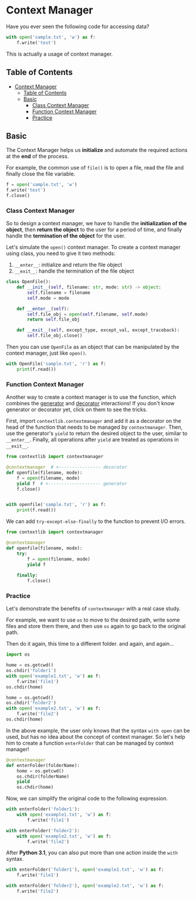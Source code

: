 # Context Manager

Have you ever seen the following code for accessing data?

``` py
with open('sample.txt', 'w') as f:
    f.write('test')
```

This is actually a usage of context manager.

## Table of Contents

* [Context Manager](#context-manager)
  * [Table of Contents](#table-of-contents)
  * [Basic](#basic)
    * [Class Context Manager](#class-context-manager)
    * [Function Context Manager](#function-context-manager)
    * [Practice](#practice)


## Basic

The Context Manager helps us **initialize** and automate the required actions at the **end** of the process.

For example, the common use of `file()` is to open a file, read the file and finally close the file variable.

``` py
f = open('sample.txt', 'w')
f.write('test')
f.close()
```

### Class Context Manager

So to design a context manager, we have to handle the **initialization of the object**, then **return the object** to the user for a period of time, and finally handle the **termination of the object** for the user.

Let's simulate the `open()` context manager. To create a context manager using class, you need to give it two methods:

1. `__enter__`: initialize and return the file object
2. `__exit__`: handle the termination of the file object

``` py
class OpenFile():
    def __init__(self, filename: str, mode: str) -> object:
        self.filename = filename
        self.mode = mode

    def __enter__(self):
        self.file_obj = open(self.filename, self.mode)
        return self.file_obj

    def __exit__(self, except_type, except_val, except_traceback):
        self.file_obj.close()
```

Then you can use `OpenFile` as an object that can be manipulated by the context manager, just like `open()`.

``` py
with OpenFile('sample.txt', 'r') as f:
    print(f.read())
```

### Function Context Manager

Another way to create a context manager is to use the function, which combines the [generator](generator.md) and [decorator](closure_decorator.md) interactions! If you don't know generator or decorator yet, click on them to see the tricks.

First, import `contextlib.contextmanager` and add it as a decorator on the head of the function that needs to be managed by `contextmanager`. Then, use the generator's `yield` to return the desired object to the user, similar to `__enter__`. Finally, all operations after `yield` are treated as operations in `__exit__`.

``` py
from contextlib import contextmanager

@contextmanager  # <---------------- decorator
def openfile(filename, mode):
    f = open(filename, mode)
    yield f  # <-------------------- generator
    f.close()


with openfile('sample.txt', 'r') as f:
    print(f.read())
```

We can add `try-except-else-finally` to the function to prevent I/O errors.

``` py
from contextlib import contextmanager

@contextmanager
def openfile(filename, mode):
    try:
        f = open(filename, mode)
        yield f
    
    finally:
        f.close()
```

### Practice

Let's demonstrate the benefits of `contextmanager` with a real case study. 

For example, we want to use `os` to move to the desired path, write some files and store them there, and then use `os` again to go back to the original path.

Then do it again, this time to a different folder. and again, and again...

``` py
import os

home = os.getcwd()
os.chdir('folder1')
with open('example1.txt', 'w') as f:
    f.write('file1')
os.chdir(home)

home = os.getcwd()
os.chdir('folder2')
with open('example2.txt', 'w') as f:
    f.write('file2')
os.chdir(home)
```

In the above example, the user only knows that the syntax `with open` can be used, but has no idea about the concept of context manager. So let's help him to create a function `enterFolder` that can be managed by context manager!

``` py
@contextmanager
def enterFolder(folderName):
    home = os.getcwd()
    os.chdir(folderName)
    yield
    os.chdir(home)
```

Now, we can simplify the original code to the following expression.

``` py
with enterFolder('folder1'):
    with open('example1.txt', 'w') as f:
        f.write('file1')

with enterFolder('folder2'):
    with open('example2.txt', 'w') as f:
        f.write('file2')
```

After **Python 3.1**, you can also put more than one action inside the `with` syntax.

``` py
with enterFolder('folder1'), open('example1.txt', 'w') as f:
    f.write('file1')

with enterFolder('folder2'), open('example2.txt', 'w') as f:
    f.write('file2')
```